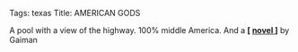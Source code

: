 Tags: texas
Title: AMERICAN GODS
  
A pool with a view of the highway. 100% middle America. And a **[ [ novel ](https://bookwyrm.social/book/230376/s/american-gods) ]** by Gaiman  
